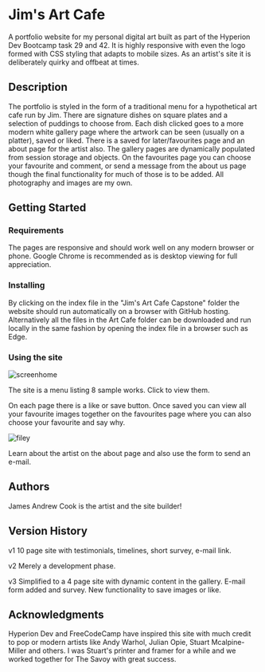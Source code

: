 # Jim's Art Cafe 

A portfolio website for my personal digital art built as part of the Hyperion Dev Bootcamp task 29 and 42. It is highly responsive with even the logo formed with CSS styling that adapts to mobile sizes. As an artist's site it is deliberately quirky and offbeat at times.

## Description

The portfolio is styled in the form of a traditional menu for a hypothetical art cafe run by Jim. There are signature dishes on square plates and a selection of puddings to choose from. Each dish clicked goes to a more modern white gallery page where the artwork can be seen (usually on a platter), saved or liked. There is a saved for later/favourites page and an about page for the artist also. The gallery pages are dynamically populated from session storage and objects. On the favourites page you can choose your favourite and comment, or send a message from the about us page though the final functionality for much of those is to be added. All photography and images are my own.

## Getting Started

### Requirements

The pages are responsive and should work well on any modern browser or phone. Google Chrome is recommended as is desktop viewing for full appreciation.

### Installing

By clicking on the index file in the "Jim's Art Cafe Capstone" folder the website should run automatically on a browser with GitHub hosting. Alternatively all the files in the Art Cafe folder can be downloaded and run locally in the same fashion by opening the index file in a browser such as Edge.

### Using the site 
![screenhome](https://user-images.githubusercontent.com/125384035/218826386-1e6bf976-2301-425e-a8a2-382b0e51b81a.jpg)

The site is a menu listing 8 sample works. Click to view them.

On each page there is a like or save button. Once saved you can view all your favourite images together on the favourites page where you can also choose your favourite and say why.

![filey](https://user-images.githubusercontent.com/125384035/218827063-f3db8976-88fb-4e11-b3f6-0d2cc5e9d80f.jpg)

Learn about the artist on the about page and also use the form to send an e-mail.

## Authors

James Andrew Cook is the artist and the site builder!

## Version History

v1 10 page site with testimonials, timelines, short survey, e-mail link.

v2 Merely a development phase.

v3 Simplified to a 4 page site with dynamic content in the gallery. E-mail form added and survey. New functionality to save images or like.

## Acknowledgments

Hyperion Dev and FreeCodeCamp have inspired this site with much credit to pop or modern artists like Andy Warhol, Julian Opie, Stuart Mcalpine-Miller and others. I was Stuart's printer and framer for a while and we worked together for The Savoy with great success.

